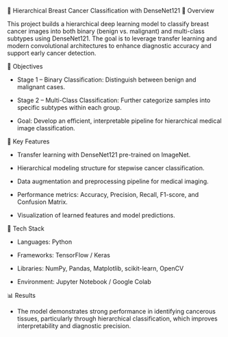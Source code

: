 🧠 Hierarchical Breast Cancer Classification with DenseNet121
📘 Overview

This project builds a hierarchical deep learning model to classify breast cancer images into both binary (benign vs. malignant) and multi-class subtypes using DenseNet121. The goal is to leverage transfer learning and modern convolutional architectures to enhance diagnostic accuracy and support early cancer detection.

🎯 Objectives

- Stage 1 – Binary Classification: Distinguish between benign and malignant cases.

- Stage 2 – Multi-Class Classification: Further categorize samples into specific subtypes within each group.

- Goal: Develop an efficient, interpretable pipeline for hierarchical medical image classification.

🧩 Key Features

- Transfer learning with DenseNet121 pre-trained on ImageNet.

- Hierarchical modeling structure for stepwise cancer classification.

- Data augmentation and preprocessing pipeline for medical imaging.

- Performance metrics: Accuracy, Precision, Recall, F1-score, and Confusion Matrix.

- Visualization of learned features and model predictions.

🧰 Tech Stack

- Languages: Python

- Frameworks: TensorFlow / Keras

- Libraries: NumPy, Pandas, Matplotlib, scikit-learn, OpenCV

- Environment: Jupyter Notebook / Google Colab

📊 Results

- The model demonstrates strong performance in identifying cancerous tissues, particularly through hierarchical classification, which improves interpretability and diagnostic precision.
